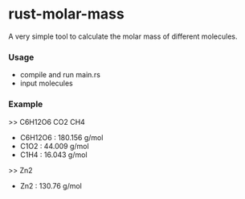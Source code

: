 # rust-molar-mass

A very simple tool to calculate the molar mass of different molecules.

### Usage 

* compile and run main.rs
* input molecules

### Example

\>\> C6H12O6 CO2 CH4
* C6H12O6    :   180.156 g/mol
* C1O2       :   44.009 g/mol
* C1H4       :   16.043 g/mol

\>\> Zn2
* Zn2        :   130.76 g/mol
